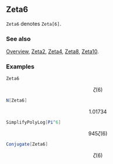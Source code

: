 ## Zeta6

`Zeta6` denotes `Zeta[6]`.

### See also

[Overview](Extra/FeynCalc.md), [Zeta2](Zeta2.md), [Zeta4](Zeta4.md), [Zeta8](Zeta8.md), [Zeta10](Zeta10.md).

### Examples

```mathematica
Zeta6
```

$$\zeta (6)$$

```mathematica
N[Zeta6]
```

$$1.01734$$

```mathematica
SimplifyPolyLog[Pi^6]
```

$$945 \zeta (6)$$

```mathematica
Conjugate[Zeta6]
```

$$\zeta (6)$$